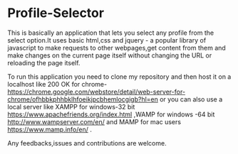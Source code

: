 # Profile-Selector
This is basically an application that lets you select any profile from the select option.It uses basic html,css and jquery - a popular library of javascript to make requests to other webpages,get content from them and make changes on the current page itself without changing the URL or reloading the page itself.


To run this application you need to clone my repository 
and then host it on a localhost like 200 OK for chrome- https://chrome.google.com/webstore/detail/web-server-for-chrome/ofhbbkphhbklhfoeikjpcbhemlocgigb?hl=en or you can also use a local server like XAMPP for windows-32 bit https://www.apachefriends.org/index.html ,WAMP for windows -64 bit http://www.wampserver.com/en/ and MAMP for mac users https://www.mamp.info/en/ .

Any feedbacks,issues 
and contributions are welcome.
